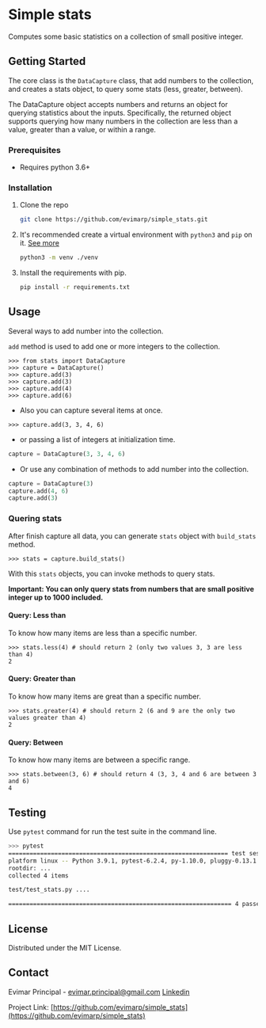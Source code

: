 # Simple stats

Computes some basic statistics on a collection of small positive integer.
<!-- GETTING STARTED -->
## Getting Started
The core class is the `DataCapture` class, that add numbers to the collection, and creates a stats object, to query some stats (less, greater, between).

The DataCapture object accepts numbers and returns an object for querying statistics about the inputs. Specifically, the returned object supports querying how many numbers in the collection are less than a value, greater than a value, or within a range.
### Prerequisites

- Requires python 3.6+

### Installation

1. Clone the repo
   ```sh
   git clone https://github.com/evimarp/simple_stats.git
   ```
2. It's recommended create a virtual environment with `python3` and `pip` on it. 
[See more](https://docs.python.org/3/library/venv.html#module-venv)
   ```sh
   python3 -m venv ./venv
   ```

3. Install the requirements with pip.
   ```sh
   pip install -r requirements.txt
   ```


<!-- USAGE EXAMPLES -->
## Usage
Several ways to add number into the collection.

`add` method is used to add one or more integers to the collection.
```pydocstring
>>> from stats import DataCapture
>>> capture = DataCapture()
>>> capture.add(3)
>>> capture.add(3)
>>> capture.add(4)
>>> capture.add(6)
```
- Also you can capture several items at once.
```pydocstring
>>> capture.add(3, 3, 4, 6)
```
- or passing a list of integers at initialization time. 
```python
capture = DataCapture(3, 3, 4, 6)
```
- Or use any combination of methods to add number into the collection.

```python
capture = DataCapture(3)
capture.add(4, 6)
capture.add(3)
```
### Quering stats
After finish capture all data, you can generate `stats` object with `build_stats` method.
```pydocstring
>>> stats = capture.build_stats()
```
With this `stats` objects, you can invoke methods to query stats.

**Important: You can only query stats from numbers that are small positive integer up to 1000 included.**
#### Query: Less than
To know how many items are less than a specific number.    
```pydocstring
>>> stats.less(4) # should return 2 (only two values 3, 3 are less than 4)
2
```
#### Query: Greater than
To know how many items are great than a specific number.    
```pydocstring
>>> stats.greater(4) # should return 2 (6 and 9 are the only two values greater than 4)
2
```
#### Query: Between
To know how many items are between a specific range.    
```pydocstring
>>> stats.between(3, 6) # should return 4 (3, 3, 4 and 6 are between 3 and 6)
4
```

## Testing
Use `pytest` command for run the test suite in the command line.
```sh
>>> pytest
============================================================== test session starts ===============================================================
platform linux -- Python 3.9.1, pytest-6.2.4, py-1.10.0, pluggy-0.13.1
rootdir: ...
collected 4 items                                                                                                                                

test/test_stats.py ....                                                                                                                    [100%]

=============================================================== 4 passed in 0.02s ================================================================
```

<!-- LICENSE -->
## License

Distributed under the MIT License. 



<!-- CONTACT -->
## Contact

Evimar Principal - <evimar.principal@gmail.com>
[Linkedin](https://www.linkedin.com/in/evimarprincipal/)

Project Link: [https://github.com/evimarp/simple_stats](https://github.com/evimarp/simple_stats)

